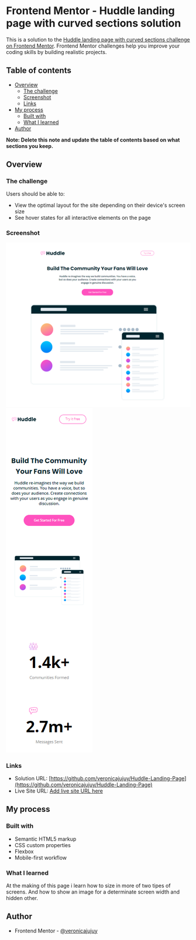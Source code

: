 # Frontend Mentor - Huddle landing page with curved sections solution

This is a solution to the [Huddle landing page with curved sections challenge on Frontend Mentor](https://www.frontendmentor.io/challenges/huddle-landing-page-with-curved-sections-5ca5ecd01e82137ec91a50f2). Frontend Mentor challenges help you improve your coding skills by building realistic projects. 

## Table of contents

- [Overview](#overview)
  - [The challenge](#the-challenge)
  - [Screenshot](#screenshot)
  - [Links](#links)
- [My process](#my-process)
  - [Built with](#built-with)
  - [What I learned](#what-i-learned)
- [Author](#author)


**Note: Delete this note and update the table of contents based on what sections you keep.**

## Overview

### The challenge

Users should be able to:

- View the optimal layout for the site depending on their device's screen size
- See hover states for all interactive elements on the page

### Screenshot

![](./images/image-laptop.png)
![](./images/image-mobile.png)


### Links

- Solution URL: [https://github.com/veronicajujuy/Huddle-Landing-Page](https://github.com/veronicajujuy/Huddle-Landing-Page)
- Live Site URL: [Add live site URL here](https://your-live-site-url.com)

## My process

### Built with

- Semantic HTML5 markup
- CSS custom properties
- Flexbox
- Mobile-first workflow


### What I learned
At the making of this page i learn how to size in more of two tipes of screens. And how to show an image for a determinate screen width and hidden other.



## Author

- Frontend Mentor - [@veronicajujuy](https://www.frontendmentor.io/profile/veronicajujuy)
